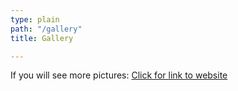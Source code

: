 ```yaml
---
type: plain
path: "/gallery"
title: Gallery

---
```

<div class="row">

<p>If you will see more pictures: <a href="https://www.facebook.com/internationallyonmun">Click for link to website</a></p>

</div>